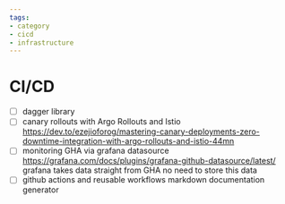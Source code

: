 ```yaml
---
tags:
- category
- cicd
- infrastructure
---
```


# CI/CD

- [ ] dagger library
- [ ] canary rollouts with Argo Rollouts and Istio
  https://dev.to/ezejioforog/mastering-canary-deployments-zero-downtime-integration-with-argo-rollouts-and-istio-44mn
- [ ] monitoring GHA via grafana datasource
  https://grafana.com/docs/plugins/grafana-github-datasource/latest/
  grafana takes data straight from GHA
  no need to store this data
- [ ] github actions and reusable workflows markdown documentation generator
